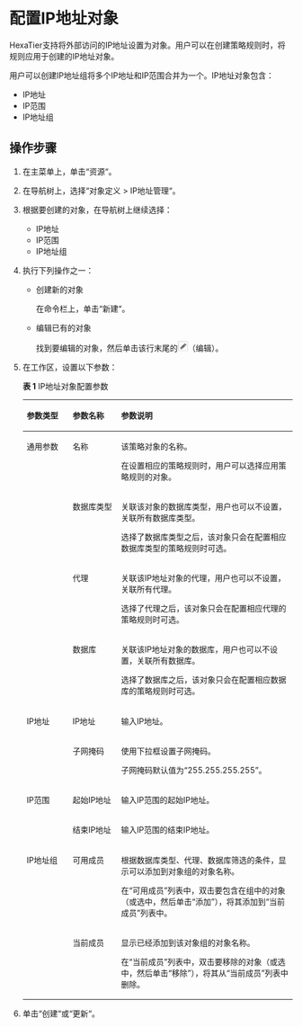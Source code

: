 # 配置IP地址对象<a name="ZH-CN_TOPIC_0111166563"></a>

HexaTier支持将外部访问的IP地址设置为对象。用户可以在创建策略规则时，将规则应用于创建的IP地址对象。

用户可以创建IP地址组将多个IP地址和IP范围合并为一个。IP地址对象包含：

-   IP地址
-   IP范围
-   IP地址组

## 操作步骤<a name="zh-cn_topic_0180960152_section7106121115212"></a>

1.  在主菜单上，单击“资源“。
2.  在导航树上，选择“对象定义 \> IP地址管理“。
3.  根据要创建的对象，在导航树上继续选择：
    -   IP地址
    -   IP范围
    -   IP地址组

4.  执行下列操作之一：
    -   创建新的对象

        在命令栏上，单击“新建“。

    -   编辑已有的对象

        找到要编辑的对象，然后单击该行末尾的![](figures/编辑-13.png)（编辑）。

5.  在工作区，设置以下参数：

    **表 1**  IP地址对象配置参数

    <a name="zh-cn_topic_0180960152_table1169941314365"></a>
    <table><thead align="left"><tr id="zh-cn_topic_0180960152_row870091310364"><th class="cellrowborder" valign="top" width="17%" id="mcps1.2.4.1.1"><p id="zh-cn_topic_0180960152_p1270011316363"><a name="zh-cn_topic_0180960152_p1270011316363"></a><a name="zh-cn_topic_0180960152_p1270011316363"></a>参数类型</p>
    </th>
    <th class="cellrowborder" valign="top" width="18%" id="mcps1.2.4.1.2"><p id="zh-cn_topic_0180960152_p11700181318369"><a name="zh-cn_topic_0180960152_p11700181318369"></a><a name="zh-cn_topic_0180960152_p11700181318369"></a>参数名称</p>
    </th>
    <th class="cellrowborder" valign="top" width="65%" id="mcps1.2.4.1.3"><p id="zh-cn_topic_0180960152_p197001713163620"><a name="zh-cn_topic_0180960152_p197001713163620"></a><a name="zh-cn_topic_0180960152_p197001713163620"></a>参数说明</p>
    </th>
    </tr>
    </thead>
    <tbody><tr id="zh-cn_topic_0180960152_row670061313363"><td class="cellrowborder" rowspan="4" valign="top" width="17%" headers="mcps1.2.4.1.1 "><p id="zh-cn_topic_0180960152_p270012135361"><a name="zh-cn_topic_0180960152_p270012135361"></a><a name="zh-cn_topic_0180960152_p270012135361"></a>通用参数</p>
    </td>
    <td class="cellrowborder" valign="top" width="18%" headers="mcps1.2.4.1.2 "><p id="zh-cn_topic_0180960152_p10701151373619"><a name="zh-cn_topic_0180960152_p10701151373619"></a><a name="zh-cn_topic_0180960152_p10701151373619"></a>名称</p>
    </td>
    <td class="cellrowborder" valign="top" width="65%" headers="mcps1.2.4.1.3 "><p id="zh-cn_topic_0180960152_p13747164310519"><a name="zh-cn_topic_0180960152_p13747164310519"></a><a name="zh-cn_topic_0180960152_p13747164310519"></a>该策略对象的名称。</p>
    <p id="zh-cn_topic_0180960152_p067265111557"><a name="zh-cn_topic_0180960152_p067265111557"></a><a name="zh-cn_topic_0180960152_p067265111557"></a>在设置相应的策略规则时，用户可以选择应用策略规则的对象。</p>
    </td>
    </tr>
    <tr id="zh-cn_topic_0180960152_row2701413173610"><td class="cellrowborder" valign="top" headers="mcps1.2.4.1.1 "><p id="zh-cn_topic_0180960152_p870131373615"><a name="zh-cn_topic_0180960152_p870131373615"></a><a name="zh-cn_topic_0180960152_p870131373615"></a>数据库类型</p>
    </td>
    <td class="cellrowborder" valign="top" headers="mcps1.2.4.1.2 "><p id="zh-cn_topic_0180960152_p1167210513559"><a name="zh-cn_topic_0180960152_p1167210513559"></a><a name="zh-cn_topic_0180960152_p1167210513559"></a>关联该对象的数据库类型，用户也可以不设置，关联所有数据库类型。</p>
    <p id="zh-cn_topic_0180960152_p165722036105918"><a name="zh-cn_topic_0180960152_p165722036105918"></a><a name="zh-cn_topic_0180960152_p165722036105918"></a>选择了数据库类型之后，该对象只会在配置相应数据库类型的策略规则时可选。</p>
    </td>
    </tr>
    <tr id="zh-cn_topic_0180960152_row67011313153610"><td class="cellrowborder" valign="top" headers="mcps1.2.4.1.1 "><p id="zh-cn_topic_0180960152_p570121312360"><a name="zh-cn_topic_0180960152_p570121312360"></a><a name="zh-cn_topic_0180960152_p570121312360"></a>代理</p>
    </td>
    <td class="cellrowborder" valign="top" headers="mcps1.2.4.1.2 "><p id="zh-cn_topic_0180960152_p548514121007"><a name="zh-cn_topic_0180960152_p548514121007"></a><a name="zh-cn_topic_0180960152_p548514121007"></a>关联该IP地址对象的代理，用户也可以不设置，关联所有代理。</p>
    <p id="zh-cn_topic_0180960152_p248611216019"><a name="zh-cn_topic_0180960152_p248611216019"></a><a name="zh-cn_topic_0180960152_p248611216019"></a>选择了代理之后，该对象只会在配置相应代理的策略规则时可选。</p>
    </td>
    </tr>
    <tr id="zh-cn_topic_0180960152_row97013138366"><td class="cellrowborder" valign="top" headers="mcps1.2.4.1.1 "><p id="zh-cn_topic_0180960152_p12701201303619"><a name="zh-cn_topic_0180960152_p12701201303619"></a><a name="zh-cn_topic_0180960152_p12701201303619"></a>数据库</p>
    </td>
    <td class="cellrowborder" valign="top" headers="mcps1.2.4.1.2 "><p id="zh-cn_topic_0180960152_p1247819131018"><a name="zh-cn_topic_0180960152_p1247819131018"></a><a name="zh-cn_topic_0180960152_p1247819131018"></a>关联该IP地址对象的数据库，用户也可以不设置，关联所有数据库。</p>
    <p id="zh-cn_topic_0180960152_p947820136015"><a name="zh-cn_topic_0180960152_p947820136015"></a><a name="zh-cn_topic_0180960152_p947820136015"></a>选择了数据库之后，该对象只会在配置相应数据库的策略规则时可选。</p>
    </td>
    </tr>
    <tr id="zh-cn_topic_0180960152_row1701141310363"><td class="cellrowborder" rowspan="2" valign="top" width="17%" headers="mcps1.2.4.1.1 "><p id="zh-cn_topic_0180960152_p770201343615"><a name="zh-cn_topic_0180960152_p770201343615"></a><a name="zh-cn_topic_0180960152_p770201343615"></a>IP地址</p>
    </td>
    <td class="cellrowborder" valign="top" width="18%" headers="mcps1.2.4.1.2 "><p id="zh-cn_topic_0180960152_p1770261313366"><a name="zh-cn_topic_0180960152_p1770261313366"></a><a name="zh-cn_topic_0180960152_p1770261313366"></a>IP地址</p>
    </td>
    <td class="cellrowborder" valign="top" width="65%" headers="mcps1.2.4.1.3 "><p id="zh-cn_topic_0180960152_p146721851135511"><a name="zh-cn_topic_0180960152_p146721851135511"></a><a name="zh-cn_topic_0180960152_p146721851135511"></a>输入IP地址。</p>
    </td>
    </tr>
    <tr id="zh-cn_topic_0180960152_row8598193353819"><td class="cellrowborder" valign="top" headers="mcps1.2.4.1.1 "><p id="zh-cn_topic_0180960152_p1959933313816"><a name="zh-cn_topic_0180960152_p1959933313816"></a><a name="zh-cn_topic_0180960152_p1959933313816"></a>子网掩码</p>
    </td>
    <td class="cellrowborder" valign="top" headers="mcps1.2.4.1.2 "><p id="zh-cn_topic_0180960152_p11672551195510"><a name="zh-cn_topic_0180960152_p11672551195510"></a><a name="zh-cn_topic_0180960152_p11672551195510"></a>使用下拉框设置子网掩码。</p>
    <p id="zh-cn_topic_0180960152_p1241219397816"><a name="zh-cn_topic_0180960152_p1241219397816"></a><a name="zh-cn_topic_0180960152_p1241219397816"></a>子网掩码默认值为<span class="parmvalue" id="zh-cn_topic_0180960152_parmvalue63213503453"><a name="zh-cn_topic_0180960152_parmvalue63213503453"></a><a name="zh-cn_topic_0180960152_parmvalue63213503453"></a>“255.255.255.255”</span>。</p>
    </td>
    </tr>
    <tr id="zh-cn_topic_0180960152_row1780193323818"><td class="cellrowborder" rowspan="2" valign="top" width="17%" headers="mcps1.2.4.1.1 "><p id="zh-cn_topic_0180960152_p578093353815"><a name="zh-cn_topic_0180960152_p578093353815"></a><a name="zh-cn_topic_0180960152_p578093353815"></a>IP范围</p>
    </td>
    <td class="cellrowborder" valign="top" width="18%" headers="mcps1.2.4.1.2 "><p id="zh-cn_topic_0180960152_p7780123310385"><a name="zh-cn_topic_0180960152_p7780123310385"></a><a name="zh-cn_topic_0180960152_p7780123310385"></a>起始IP地址</p>
    </td>
    <td class="cellrowborder" valign="top" width="65%" headers="mcps1.2.4.1.3 "><p id="zh-cn_topic_0180960152_p141176411434"><a name="zh-cn_topic_0180960152_p141176411434"></a><a name="zh-cn_topic_0180960152_p141176411434"></a>输入IP范围的起始IP地址。</p>
    </td>
    </tr>
    <tr id="zh-cn_topic_0180960152_row1995017330389"><td class="cellrowborder" valign="top" headers="mcps1.2.4.1.1 "><p id="zh-cn_topic_0180960152_p11951033173816"><a name="zh-cn_topic_0180960152_p11951033173816"></a><a name="zh-cn_topic_0180960152_p11951033173816"></a>结束IP地址</p>
    </td>
    <td class="cellrowborder" valign="top" headers="mcps1.2.4.1.2 "><p id="zh-cn_topic_0180960152_p171190414436"><a name="zh-cn_topic_0180960152_p171190414436"></a><a name="zh-cn_topic_0180960152_p171190414436"></a>输入IP范围的结束IP地址。</p>
    </td>
    </tr>
    <tr id="zh-cn_topic_0180960152_row1098761718117"><td class="cellrowborder" rowspan="2" valign="top" width="17%" headers="mcps1.2.4.1.1 "><p id="zh-cn_topic_0180960152_p118352411112"><a name="zh-cn_topic_0180960152_p118352411112"></a><a name="zh-cn_topic_0180960152_p118352411112"></a>IP地址组</p>
    </td>
    <td class="cellrowborder" valign="top" width="18%" headers="mcps1.2.4.1.2 "><p id="zh-cn_topic_0180960152_p410682019115"><a name="zh-cn_topic_0180960152_p410682019115"></a><a name="zh-cn_topic_0180960152_p410682019115"></a>可用成员</p>
    </td>
    <td class="cellrowborder" valign="top" width="65%" headers="mcps1.2.4.1.3 "><p id="zh-cn_topic_0180960152_p189231851141115"><a name="zh-cn_topic_0180960152_p189231851141115"></a><a name="zh-cn_topic_0180960152_p189231851141115"></a>根据数据库类型、代理、数据库筛选的条件，显示可以添加到对象组的对象名称。</p>
    <p id="zh-cn_topic_0180960152_p5106112051113"><a name="zh-cn_topic_0180960152_p5106112051113"></a><a name="zh-cn_topic_0180960152_p5106112051113"></a>在<span class="parmname" id="zh-cn_topic_0180960152_parmname7811189294"><a name="zh-cn_topic_0180960152_parmname7811189294"></a><a name="zh-cn_topic_0180960152_parmname7811189294"></a>“可用成员”</span>列表中，双击要包含在组中的对象（或选中，然后单击<span class="uicontrol" id="zh-cn_topic_0180960152_uicontrol103058315295"><a name="zh-cn_topic_0180960152_uicontrol103058315295"></a><a name="zh-cn_topic_0180960152_uicontrol103058315295"></a>“添加”</span>），将其添加到<span class="parmname" id="zh-cn_topic_0180960152_parmname4170135162914"><a name="zh-cn_topic_0180960152_parmname4170135162914"></a><a name="zh-cn_topic_0180960152_parmname4170135162914"></a>“当前成员”</span>列表中。</p>
    </td>
    </tr>
    <tr id="zh-cn_topic_0180960152_row445471831112"><td class="cellrowborder" valign="top" headers="mcps1.2.4.1.1 "><p id="zh-cn_topic_0180960152_p164691920151115"><a name="zh-cn_topic_0180960152_p164691920151115"></a><a name="zh-cn_topic_0180960152_p164691920151115"></a>当前成员</p>
    </td>
    <td class="cellrowborder" valign="top" headers="mcps1.2.4.1.2 "><p id="zh-cn_topic_0180960152_p167504141212"><a name="zh-cn_topic_0180960152_p167504141212"></a><a name="zh-cn_topic_0180960152_p167504141212"></a>显示已经添加到该对象组的对象名称。</p>
    <p id="zh-cn_topic_0180960152_p144690203116"><a name="zh-cn_topic_0180960152_p144690203116"></a><a name="zh-cn_topic_0180960152_p144690203116"></a>在<span class="parmname" id="zh-cn_topic_0180960152_parmname3612171962914"><a name="zh-cn_topic_0180960152_parmname3612171962914"></a><a name="zh-cn_topic_0180960152_parmname3612171962914"></a>“当前成员”</span>列表中，双击要移除的对象（或选中，然后单击<span class="uicontrol" id="zh-cn_topic_0180960152_uicontrol14349172662914"><a name="zh-cn_topic_0180960152_uicontrol14349172662914"></a><a name="zh-cn_topic_0180960152_uicontrol14349172662914"></a>“移除”</span>），将其从<span class="parmname" id="zh-cn_topic_0180960152_parmname5333111513296"><a name="zh-cn_topic_0180960152_parmname5333111513296"></a><a name="zh-cn_topic_0180960152_parmname5333111513296"></a>“当前成员”</span>列表中删除。</p>
    </td>
    </tr>
    </tbody>
    </table>

6.  单击“创建“或“更新“。

